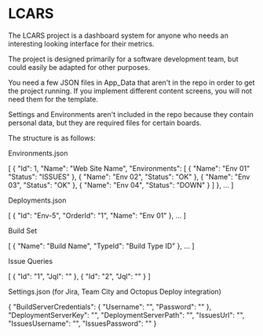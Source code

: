 # LCARS

The LCARS project is a dashboard system for anyone who needs an interesting looking interface for their metrics.

The project is designed primarily for a software development team, but could easily be adapted for other purposes.

You need a few JSON files in App_Data that aren't in the repo in order to get the project running. If you implement different content screens, you will not need them for the template.

Settings and Environments aren't included in the repo because they contain personal data, but they are required files for certain boards.

The structure is as follows:

Environments.json

[
  {
    "Id": 1,
    "Name": "Web Site Name",
    "Environments": [
      {
        "Name": "Env 01"
        "Status": "ISSUES"
      },
      {
        "Name": "Env 02",
        "Status": "OK"
      },
      {
        "Name": "Env 03",
        "Status": "OK"
      },
      {
        "Name": "Env 04",
        "Status": "DOWN"
      }
    ]
  },
  ...
]

Deployments.json

[
    {
        "Id": "Env-5",
        "OrderId": "1",
        "Name": "Env 01"
    },
    ...
]

Build Set

[
    {
        "Name": "Build Name",
        "TypeId": "Build Type ID"
    },
    ...
]

Issue Queries

[
    {
        "Id": "1",
        "Jql": ""
    },
    {
        "Id": "2",
        "Jql": ""
    }
]

Settings.json (for Jira, Team City and Octopus Deploy integration)

{
    "BuildServerCredentials": {
        "Username": "",
        "Password": ""
    },
    "DeploymentServerKey": "",
    "DeploymentServerPath": "",
    "IssuesUrl": "",
    "IssuesUsername": "",
    "IssuesPassword": ""
}